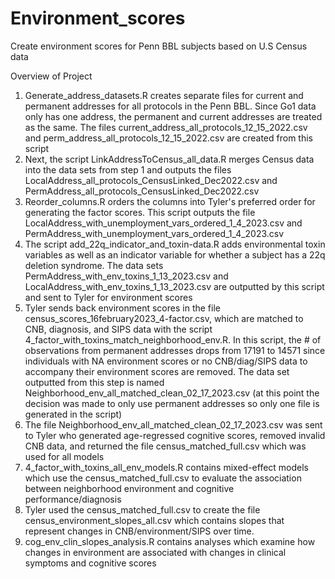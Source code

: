 # Environment_scores
Create environment scores for Penn BBL subjects based on U.S Census data 

Overview of Project

1. Generate_address_datasets.R creates separate files for current and permanent addresses for all protocols in the Penn BBL. Since Go1 data only has one address, the permanent and current addresses are treated as the same. The files current_address_all_protocols_12_15_2022.csv and perm_address_all_protocols_12_15_2022.csv are created from this script
2. Next, the script LinkAddressToCensus_all_data.R merges Census data into the data sets from step 1 and outputs the files LocalAddress_all_protocols_CensusLinked_Dec2022.csv and PermAddress_all_protocols_CensusLinked_Dec2022.csv
3. Reorder_columns.R orders the columns into Tyler's preferred order for generating the factor scores. This script outputs the file LocalAddress_with_unemployment_vars_ordered_1_4_2023.csv and PermAddress_with_unemployment_vars_ordered_1_4_2023.csv
4. The script add_22q_indicator_and_toxin-data.R adds environmental toxin variables as well as an indicator variable for whether a subject has a 22q deletion syndrome. The data sets PermAddress_with_env_toxins_1_13_2023.csv and LocalAddress_with_env_toxins_1_13_2023.csv are outputted by this script and sent to Tyler for environment scores
5. Tyler sends back environment scores in the file census_scores_16february2023_4-factor.csv, which are matched to CNB, diagnosis, and SIPS data with the script 4_factor_with_toxins_match_neighborhood_env.R. In this script, the # of observations from permanent addresses drops from 17191 to 14571 since individuals with NA environment scores or no CNB/diag/SIPS data to accompany their environment scores are removed. The data set outputted from this step is named Neighborhood_env_all_matched_clean_02_17_2023.csv (at this point the decision was made to only use permanent addresses so only one file is generated in the script)
6. The file Neighborhood_env_all_matched_clean_02_17_2023.csv was sent to Tyler who generated age-regressed cognitive scores, removed invalid CNB data, and returned the file census_matched_full.csv which was used for all models
7. 4_factor_with_toxins_all_env_models.R contains mixed-effect models which use the census_matched_full.csv to evaluate the association between neighborhood environment and cognitive performance/diagnosis
8. Tyler used the census_matched_full.csv to create the file census_environment_slopes_all.csv which contains slopes that represent changes in CNB/environment/SIPS over time.
9. cog_env_clin_slopes_analysis.R contains analyses which examine how changes in environment are associated with changes in clinical symptoms and cognitive scores
